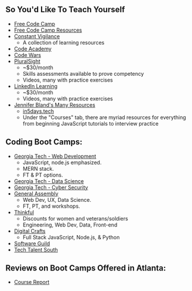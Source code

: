 So You'd Like To Teach Yourself
-------------------------------
* [Free Code Camp](https://www.freecodecamp.org/)
* [Free Code Camp Resources](https://github.com/freeCodeCamp/freeCodeCamp)
* [Constant Vigilance](https://github.com/grahamlutz/Constant-Vigilance)
    * A collection of learning resources
* [Code Academy](https://www.codecademy.com/)
* [Code Wars](https://www.codewars.com/)
* [PluralSight](https://www.pluralsight.com/)
    * ~$30/month
    * Skills assessments available to prove competency
    * Videos, many with practice exercises
* [LinkedIn Learning](https://www.linkedin.com/learning/me)
    * ~$30/month
    * Videos, many with practice exercises
* [Jennifer Bland's Many Resources](https://www.jenniferbland.com)
    * [in5days.tech](https://www.in5days.tech)
    * Under the "Courses" tab, there are myriad resources for everything from beginning JavaScript tutorials to interview practice


Coding Boot Camps:
------------------
* [Georgia Tech - Web Development](https://bootcamp.pe.gatech.edu/coding/)
    * JavaScript, node.js emphasized. 
    * MERN stack. 
    * FT & PT options.
* [Georgia Tech - Data Science](https://bootcamp.pe.gatech.edu/data/)
* [Georgia Tech - Cyber Security](https://bootcamp.pe.gatech.edu/cybersecurity/)
* [General Assembly](https://generalassemb.ly/locations/atlanta)
    * Web Dev, UX, Data Science. 
    * FT, PT, and workshops.
* [Thinkful](https://www.thinkful.com/bootcamp/atlanta/?utm_campaign=search_atl_local&utm_medium=cpc&utm_content=atl-coding-bootcamp_desktop&utm_term=atlanta-coding-bootcamp_exact_361692043597&utm_source=google&gclid=EAIaIQobChMItaS8odXR2wIVD9VkCh1mdgvjEAAYAyAAEgK9RPD_BwE)
    * Discounts for women and veterans/soldiers
    * Engineering, Web Dev, Data, Front-end
* [Digital Crafts](https://www.digitalcrafts.com/atlanta-campus.html)
    * Full Stack JavaScript, Node.js, & Python
* [Software Guild](https://www.thesoftwareguild.com/locations/atlanta-ga/)
* [Tech Talent South](https://www.techtalentsouth.com/locations/atlanta/)

Reviews on Boot Camps Offered in Atlanta:
-----------------------------------------
* [Course Report](https://www.coursereport.com/schools?track=Full-Stack+Web+Development&subject=MySQL&type=&cost=&location=Atlanta)
